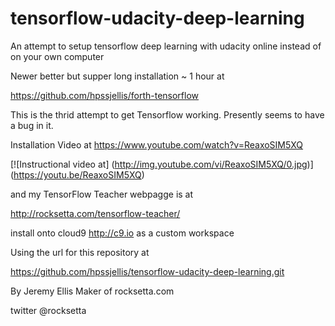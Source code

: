 # tensorflow-udacity-deep-learning
An attempt to setup tensorflow deep learning with udacity online instead of on your own computer



Newer better but supper long installation ~ 1 hour at

https://github.com/hpssjellis/forth-tensorflow






This is the thrid attempt to get Tensorflow working. Presently seems to have a bug in it.




Installation Video at https://www.youtube.com/watch?v=ReaxoSIM5XQ





[![Instructional video at]
(http://img.youtube.com/vi/ReaxoSIM5XQ/0.jpg)]
(https://youtu.be/ReaxoSIM5XQ)




and my TensorFlow Teacher webpagge is at

http://rocksetta.com/tensorflow-teacher/



install onto cloud9 http://c9.io as a custom workspace

Using the url for this repository at

https://github.com/hpssjellis/tensorflow-udacity-deep-learning.git












By Jeremy Ellis Maker of rocksetta.com 

twitter @rocksetta














